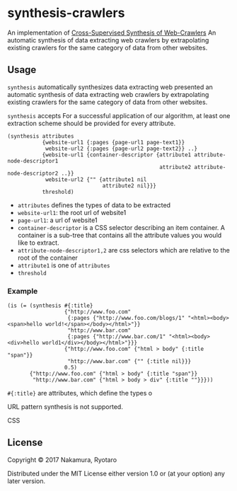 # synthesis-crawlers

An implementation of [Cross-Supervised Synthesis of Web-Crawlers](http://dl.acm.org/citation.cfm?id=2884842)
An automatic synthesis of data extracting web crawlers by extrapolating existing crawlers for the same category of data
from other websites.

## Usage

`synthesis` automatically synthesizes data extracting web
presented an automatic synthesis of data extracting web crawlers
by extrapolating existing crawlers for the same category of data
from other websites.

`synthesis` accepts 
For a successful application of our algorithm, at least
one extraction scheme should be provided for every attribute.

    
    (synthesis attributes
               {website-url1 {:pages {page-url1 page-text1}}
                website-url2 {:pages {page-url2 page-text2}} ..}
               {website-url1 {container-descriptor {attribute1 attribute-node-descriptor1
                                                    attribute2 attribute-node-descriptor2 ..}}
                website-url2 {"" {attribute1 nil
                                  attribute2 nil}}}
               threshold)

- `attributes` defines the types of data to be extracted
- `website-url1`: the root url of website1
- `page-url1`: a url of website1
- `container-descriptor` is a CSS selector describing an item container. A container is a sub-tree that contains all the attribute values you would like to extract.
- `attribute-node-descriptor1,2` are css selectors which are relative to the root of the container  
- `attribute1` is one of `attributes`
- `threshold`

### Example               
    (is (= (synthesis #{:title} 
                      {"http://www.foo.com" 
                       {:pages {"http://www.foo.com/blogs/1" "<html><body><span>hello world!</span></body></html>"}}
                       "http://www.bar.com" 
                       {:pages {"http://www.bar.com/1" "<html><body><div>hello world1</div></body></html>"}}}
                      {"http://www.foo.com" {"html > body" {:title "span"}}
                       "http://www.bar.com" {"" {:title nil}}}
                      0.5)
           {"http://www.foo.com" {"html > body" {:title "span"}} 
            "http://www.bar.com" {"html > body > div" {:title ""}}}))

`#{:title}` are attributes, which define the types o

URL pattern synthesis is not supported. 

CSS

## License

Copyright © 2017 Nakamura, Ryotaro

Distributed under the MIT License either version 1.0 or (at
your option) any later version.
